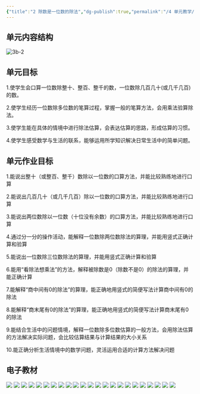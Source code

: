 ```yaml
---
{"title":"2 除数是一位数的除法","dg-publish":true,"permalink":"/4 单元教学/3B 三下/2 除数是一位数的除法/","dgPassFrontmatter":true,"noteIcon":""}
---
```



## 单元内容结构

![3b-2](https://r2.edui123.com/2023/05/3b-2.png)

## 单元目标

1.使学生会口算一位数除整十、整百、整千的数，一位数除几百几十(或几千几百)的数。

2.使学生经历一位数除多位数的笔算过程，掌握一般的笔算方法，会用乘法验算除法。

3.使学生能在具体的情境中进行除法估算，会表达估算的思路，形成估算的习惯。

4.使学生感受数学与生活的联系，能够运用所学知识解决日常生活中的简单问题。

## 单元作业目标

1.能说出整十（或整百、整千）数除以一位数的口算方法，并能比较熟练地进行口算

2.能说出几百几十（或几千几百）除以一位数的口算方法，并能比较熟练地进行口算

3.能说出两位数除以一位数（十位没有余数）的口算方法，并能比较熟练地进行口算

4.通过分一分的操作活动，能解释一位数除两位数除法的算理，并能用竖式正确计算和验算

5.能说出一位数除三位数除法的算理，并能用竖式正确计算和验算

6.能用“看除法想乘法”的方法，解释被除数是0（除数不是0）的除法的算理，并能正确计算

7.能解释“商中间有0的除法”的算理，能正确地用竖式的简便写法计算商中间有0的除法

8.能解释“商末尾有0的除法”的算理，能正确地用竖式的简便写法计算商末尾有0的除法

9.能结合生活中的问题情境，解释一位数除多位数估算的一般方法，会用除法估算的方法解决实际问题，会比较估算结果与计算结果的大小关系

10.能正确分析生活情境中的数学问题，灵活运用合适的计算方法解决问题



## 电子教材

<p class="grid-4">
	<img loading="lazy" decoding="async" src="https://book.pep.com.cn/1221001302141/files/mobile/17.jpg">
	<img loading="lazy" decoding="async" src="https://book.pep.com.cn/1221001302141/files/mobile/18.jpg">
	<img loading="lazy" decoding="async" src="https://book.pep.com.cn/1221001302141/files/mobile/19.jpg">
	<img loading="lazy" decoding="async" src="https://book.pep.com.cn/1221001302141/files/mobile/20.jpg">
	<img loading="lazy" decoding="async" src="https://book.pep.com.cn/1221001302141/files/mobile/21.jpg">
	<img loading="lazy" decoding="async" src="https://book.pep.com.cn/1221001302141/files/mobile/22.jpg">
	<img loading="lazy" decoding="async" src="https://book.pep.com.cn/1221001302141/files/mobile/23.jpg">
	<img loading="lazy" decoding="async" src="https://book.pep.com.cn/1221001302141/files/mobile/24.jpg">
	<img loading="lazy" decoding="async" src="https://book.pep.com.cn/1221001302141/files/mobile/25.jpg">
	<img loading="lazy" decoding="async" src="https://book.pep.com.cn/1221001302141/files/mobile/26.jpg">
	<img loading="lazy" decoding="async" src="https://book.pep.com.cn/1221001302141/files/mobile/27.jpg">
	<img loading="lazy" decoding="async" src="https://book.pep.com.cn/1221001302141/files/mobile/28.jpg">
	<img loading="lazy" decoding="async" src="https://book.pep.com.cn/1221001302141/files/mobile/29.jpg">
	<img loading="lazy" decoding="async" src="https://book.pep.com.cn/1221001302141/files/mobile/30.jpg">
	<img loading="lazy" decoding="async" src="https://book.pep.com.cn/1221001302141/files/mobile/31.jpg">
	<img loading="lazy" decoding="async" src="https://book.pep.com.cn/1221001302141/files/mobile/32.jpg">
	<img loading="lazy" decoding="async" src="https://book.pep.com.cn/1221001302141/files/mobile/33.jpg">
	<img loading="lazy" decoding="async" src="https://book.pep.com.cn/1221001302141/files/mobile/34.jpg">
	<img loading="lazy" decoding="async" src="https://book.pep.com.cn/1221001302141/files/mobile/35.jpg">
	<img loading="lazy" decoding="async" src="https://book.pep.com.cn/1221001302141/files/mobile/36.jpg">
	<img loading="lazy" decoding="async" src="https://book.pep.com.cn/1221001302141/files/mobile/37.jpg">
	<img loading="lazy" decoding="async" src="https://book.pep.com.cn/1221001302141/files/mobile/38.jpg">
	<img loading="lazy" decoding="async" src="https://book.pep.com.cn/1221001302141/files/mobile/39.jpg">
</p>
